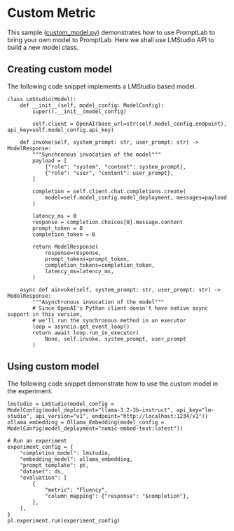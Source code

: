 # Custom Metric

This sample ([custom_model.py](custom_model.py)) demonstrates how to use PromptLab to bring your own model to PromptLab. Here we shall use LMStudio API to build a new model class.

## Creating custom model 

The following code snippet implements a LMStudio based model.

    class LmStudio(Model):
        def __init__(self, model_config: ModelConfig):
            super().__init__(model_config)

            self.client = OpenAI(base_url=str(self.model_config.endpoint), api_key=self.model_config.api_key)

        def invoke(self, system_prompt: str, user_prompt: str) -> ModelResponse:
            """Synchronous invocation of the model"""
            payload = [
                {"role": "system", "content": system_prompt},
                {"role": "user", "content": user_prompt},
            ]

            completion = self.client.chat.completions.create(
                model=self.model_config.model_deployment, messages=payload
            )

            latency_ms = 0
            response = completion.choices[0].message.content
            prompt_token = 0
            completion_token = 0

            return ModelResponse(
                response=response,
                prompt_tokens=prompt_token,
                completion_tokens=completion_token,
                latency_ms=latency_ms,
            )
        
        async def ainvoke(self, system_prompt: str, user_prompt: str) -> ModelResponse:
            """Asynchronous invocation of the model"""
            # Since OpenAI's Python client doesn't have native async support in this version,
            # we'll run the synchronous method in an executor
            loop = asyncio.get_event_loop()
            return await loop.run_in_executor(
                None, self.invoke, system_prompt, user_prompt
            )

## Using custom model

The following code snippet demonstrate how to use the custom model in the experiment.

    lmstudio = LmStudio(model_config = ModelConfig(model_deployment="llama-3.2-3b-instruct", api_key="lm-studio", api_version="v1", endpoint="http://localhost:1234/v1"))
    ollama_embedding = Ollama_Embedding(model_config = ModelConfig(model_deployment="nomic-embed-text:latest"))

    # Run an experiment
    experiment_config = {
        "completion_model": lmstudio,
        "embedding_model": ollama_embedding,
        "prompt_template": pt,
        "dataset": ds,
        "evaluation": [
            {
                "metric": "Fluency",
                "column_mapping": {"response": "$completion"},
            },
        ],
    }
    pl.experiment.run(experiment_config)